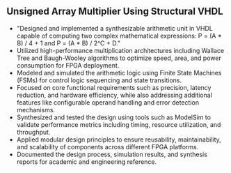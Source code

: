 
## Unsigned Array Multiplier Using Structural VHDL
<ul>
  <li> "Designed and implemented a synthesizable arithmetic unit in VHDL capable of computing two complex mathematical expressions: P = (A * B) / 4 + 1 and P = (A * B) / 2^C + D." </li>
  <li> Utilized high-performance multiplication architectures including Wallace Tree and Baugh-Wooley algorithms to optimize speed, area, and power consumption for FPGA deployment. </li>
  <li> Modeled and simulated the arithmetic logic using Finite State Machines (FSMs) for control logic sequencing and state transitions. </li>
  <li> Focused on core functional requirements such as precision, latency reduction, and hardware efficiency, while also addressing additional features like configurable operand handling and error detection mechanisms. </li>
  <li> Synthesized and tested the design using tools such as ModelSim to validate performance metrics including timing, resource utilization, and throughput. </li>
  <li> Applied modular design principles to ensure reusability, maintainability, and scalability of components across different FPGA platforms. </li>
  <li> Documented the design process, simulation results, and synthesis reports for academic and engineering reference. </li>
</ul>
